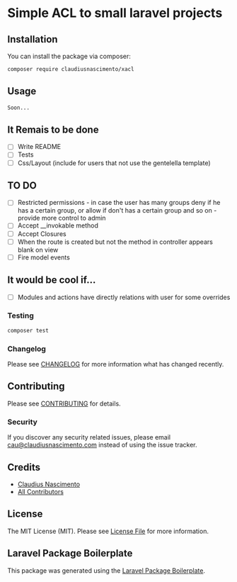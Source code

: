 # Simple ACL to small laravel projects

## Installation

You can install the package via composer:

```bash
composer require claudiusnascimento/xacl
```

## Usage

``` php
Soon...
```

## It Remais to be done
- [ ] Write README
- [ ] Tests
- [ ] Css/Layout (include for users that not use the gentelella template)
 
## TO DO
- [ ] Restricted permissions - in case the user has many groups deny if he has a certain group, or allow if don't has a certain group and so on - provide more control to admin
- [ ] Accept \_\_invokable method
- [ ] Accept Closures
- [ ] When the route is created but not the method in controller appears blank on view
- [ ] Fire model events

## It would be cool if...
- [ ] Modules and actions have directly relations with user for some overrides
 
### Testing

``` bash
composer test
```

### Changelog

Please see [CHANGELOG](CHANGELOG.md) for more information what has changed recently.

## Contributing

Please see [CONTRIBUTING](CONTRIBUTING.md) for details.

### Security

If you discover any security related issues, please email cau@claudiusnascimento.com instead of using the issue tracker.

## Credits

- [Claudius Nascimento](https://github.com/claudiusnascimento)
- [All Contributors](../../contributors)

## License

The MIT License (MIT). Please see [License File](LICENSE.md) for more information.

## Laravel Package Boilerplate

This package was generated using the [Laravel Package Boilerplate](https://laravelpackageboilerplate.com).
